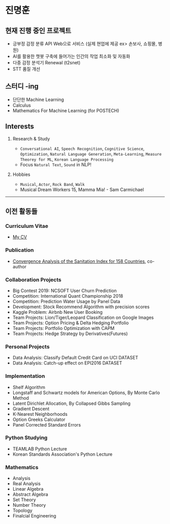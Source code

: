 # 진명훈

## 현재 진행 중인 프로젝트
- 긍부정 감정 분류 API Web으로 서비스 (실제 현업에 제공 ex> 손보사, 쇼핑몰, 병원)
- AI를 활용한 챗봇 구축에 들어가는 인간의 작업 최소화 및 자동화
- 다중 감정 분석기 Renewal (t2snet)
- STT 품질 개선

## 스터디 -ing
- 단단한 Machine Learning
- Calculus
- Mathematics For Machine Learning (for POSTECH)

## Interests

1. Research & Study
    - `Conversational AI`, `Speech Recognition`, `Cognitive Science`, `Optimization`, `Natural Language Generation`, `Meta-Learning`, `Measure Theorey for ML`, `Korean Language Processing`
    - Focus `Natural Text`, `Sound` in NLP!

2. Hobbies
    - `Musical`, `Actor`, `Rock Band`, `Walk`
    - Musical Dream Workers 15, Mamma Mia! - Sam Carmichael

---
## 이전 활동들

### Curriculum Vitae
- [My CV](https://github.com/jinmang2/2017-2019_projects/blob/master/cv_myunghoonjin.pdf)

### Publication
- [Convergence Analysis of the Sanitation Index for 158 Countries](https://www.researchgate.net/publication/336372718_Convergence_Analysis_of_the_Sanitation_Index_for_158_Countries), co-author

### Collaboration Projects
- Big Contest 2019: NCSOFT User Churn Prediction
- Competition: International Quant Championship 2018
- Competition: Prediction Water Usage by Panel Data
- Development: Stock Recommend Algorithm with precision scores
- Kaggle Problem: Airbnb New User Booking
- Team Projects: Lion/Tiger/Leopard Classification on Google Images
- Team Projects: Option Pricing & Delta Hedging Portfolio
- Team Projects: Portfolio Optimization with CAPM
- Team Projects: Hedge Strategy by Derivatives(Futures)

### Personal Projects
- Data Analysis: Classify Default Credit Card on UCI DATASET
- Data Analysis: Catch-up effect on EPI2016 DATASET

### Implementation
- Shelf Algorithm
- Longstaff and Schwartz models for American Options, By Monte Carlo Method
- Latent Dirichlet Allocation, By Collapsed Gibbs Sampling
- Gradient Descent
- K-Nearest Neighborhoods
- Option Greeks Calculator
- Panel Corrected Standard Errors

### Python Studying
- TEAMLAB Python Lecture
- Korean Standards Association's Python Lecture

### Mathematics
- Analysis
- Real Analysis
- Linear Algebra
- Abstract Algebra
- Set Theory
- Number Theory
- Topology
- Finalcial Engineering
